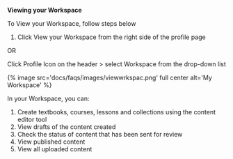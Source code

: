 **Viewing your Workspace**

To View your Workspace, follow steps below
	
1. Click View your Workspace from the right side of the profile page 
				
OR
                
Click Profile Icon on the header > select Workspace from the drop-down list

{% image src='docs/faqs/images/viewwrkspac.png' full center alt='My Workspace' %}

In your Workspace, you can:

1. Create textbooks, courses, lessons and collections using the content editor tool
2. View drafts of the content created
3. Check the status of content that has been sent for review
4. View published content
5. View all uploaded content
